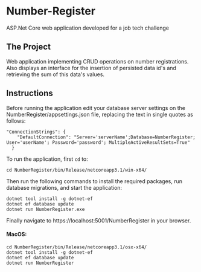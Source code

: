 # Number-Register
ASP.Net Core web application developed for a job tech challenge

## The Project
Web application implementing CRUD operations on number registrations. Also displays an interface for the insertion of persisted data id's and retrieving the sum of this data's values.

## Instructions
Before running the application edit your database server settings on the NumberRegister/appsettings.json file, replacing the text in single quotes as follows:

```
"ConnectionStrings": {
    "DefaultConnection": "Server='serverName';Database=NumberRegister; User='userName'; Password='password'; MultipleActiveResultSets=True"
  }
  ```

To run the application, first `cd` to: 

`cd NumberRegister/bin/Release/netcoreapp3.1/win-x64/`

Then run the following commands to install the required packages, run database migrations, and start the application:

```
dotnet tool install -g dotnet-ef
dotnet ef database update
dotnet run NumberRegister.exe
```

Finally navigate to https://localhost:5001/NumberRegister in your browser.

#### MacOS:

```
cd NumberRegister/bin/Release/netcoreapp3.1/osx-x64/
dotnet tool install -g dotnet-ef
dotnet ef database update
dotnet run NumberRegister
```
